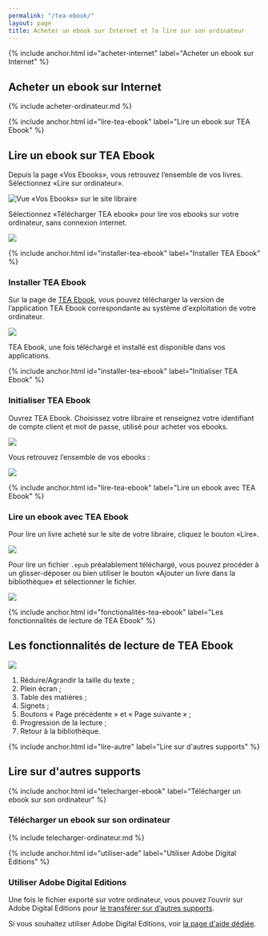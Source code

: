 ```yaml
---
permalink: "/tea-ebook/"
layout: page
title: Acheter un ebook sur Internet et le lire sur son ordinateur
---
```


{% include anchor.html id="acheter-internet" label="Acheter un ebook sur Internet" %}

## Acheter un ebook sur Internet

{% include acheter-ordinateur.md %}

{% include anchor.html id="lire-tea-ebook" label="Lire un ebook sur TEA Ebook" %}

## Lire un ebook sur TEA Ebook

Depuis la page «Vos Ebooks», vous retrouvez l’ensemble de vos livres. Sélectionnez «Lire sur ordinateur».

![Vue «Vos Ebooks» sur le site libraire](/images/telecharger-ordinateur-2.png)

Sélectionnez «Télécharger TEA ebook» pour lire vos ebooks sur votre ordinateur, sans connexion internet.

![](/images/telecharger-ordinateur-3.png)

{% include anchor.html id="installer-tea-ebook" label="Installer TEA Ebook" %}

### Installer TEA Ebook

Sur la page de [TEA Ebook](https://app.tea-ebook.com/), vous pouvez télécharger la version de l’application TEA Ebook correspondante au système d'exploitation de votre ordinateur.

![](/images/installer-tea-ebook.png)

TEA Ebook, une fois téléchargé et installé est disponible dans vos applications. 

{% include anchor.html id="installer-tea-ebook" label="Initialiser TEA Ebook" %}

### Initialiser TEA Ebook

Ouvrez TEA Ebook. Choisissez votre libraire et renseignez votre identifiant de compte client et mot de passe, utilisé pour acheter vos ebooks.

![](/images/initialisation-tea-ebook.png)

Vous retrouvez l’ensemble de vos ebooks :

![](/images/tea-ebook-library.png)

{% include anchor.html id="lire-tea-ebook" label="Lire un ebook avec TEA Ebook" %}

### Lire un ebook avec TEA Ebook

Pour lire un livre acheté sur le site de votre libraire, cliquez le bouton «Lire».

![](/images/tea-ebook-lecture.png)

Pour lire un fichier `.epub` préalablement téléchargé, vous pouvez procéder à un glisser-déposer ou bien utiliser le bouton «Ajouter un livre dans la bibliothèque» et sélectionner le fichier.

![](/images/tea-ebook-ajouter.png)



{% include anchor.html id="fonctionalités-tea-ebook" label="Les fonctionnalités de lecture de TEA Ebook" %}

## Les fonctionnalités de lecture de TEA Ebook

![](/images/tea-ebook-fonctionnalites.png)
 
1. Réduire/Agrandir la taille du texte ;
2. Plein écran ;
3. Table des matières ;
4. Signets ;
5. Boutons « Page précédente » et « Page suivante » ;
6. Progression de la lecture ;
7. Retour à la bibliothèque.

{% include anchor.html id="lire-autre" label="Lire sur d'autres supports" %}

## Lire sur d'autres supports

{% include anchor.html id="telecharger-ebook" label="Télécharger un ebook sur son ordinateur" %}

### Télécharger un ebook sur son ordinateur

{% include telecharger-ordinateur.md %}

{% include anchor.html id="utiliser-ade" label="Utiliser Adobe Digital Editions" %}

### Utiliser Adobe Digital Editions

Une fois le fichier exporté sur votre ordinateur, vous pouvez l’ouvrir sur Adobe Digital Editions pour [le transférer sur d’autres supports](http://aide.tea-ebook.com/faq-lecture/#lire-autres).

Si vous souhaitez utiliser Adobe Digital Editions, voir [la page d'aide dédiée](/ade/).
